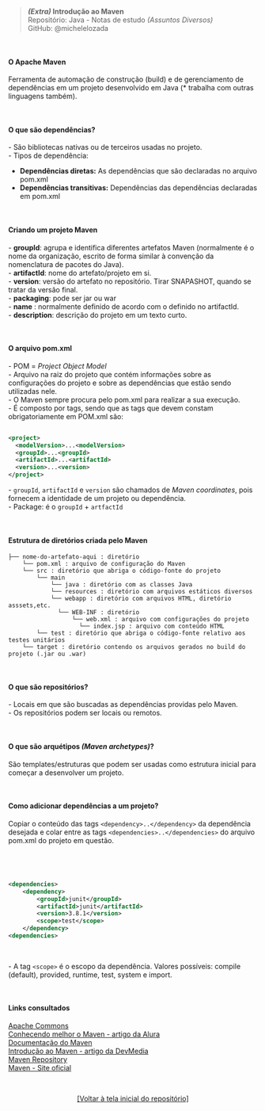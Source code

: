 > ***(Extra)* Introdução ao Maven**  
> Repositório: Java - Notas de estudo *(Assuntos Diversos)*  
> GitHub: @michelelozada

&nbsp;
#### O Apache Maven  
Ferramenta de automação de construção (build) e de gerenciamento de dependências em um projeto desenvolvido em Java (* trabalha com outras linguagens também).  

&nbsp;  

#### O que são dependências?  
\- São bibliotecas nativas ou de terceiros usadas no projeto.  
\- Tipos de dependência:  
  - **Dependências diretas:** As dependências que são declaradas no arquivo pom.xml  
  - **Dependências transitivas:** Dependências das dependências declaradas em pom.xml  

&nbsp;  

#### Criando um projeto Maven
\- **groupId**: agrupa e identifica diferentes artefatos Maven (normalmente é o nome da organização, escrito de forma similar à convenção da nomenclatura de pacotes do Java).  
\- **artifactId**: nome do artefato/projeto em si.  
\- **version**: versão do artefato no repositório. Tirar SNAPASHOT, quando se tratar da versão final.  
\- **packaging**: pode ser jar ou war  
\- **name** :  normalmente definido de acordo com o definido no artifactId.  
\- **description**: descrição do projeto em um texto curto.  

&nbsp;  

####  O arquivo pom.xml  
\- POM = *Project Object Model*  
\- Arquivo na raiz do projeto que contém informações sobre as configurações do projeto e sobre as dependências que estão sendo utilizadas nele.    
\- O Maven sempre procura pelo pom.xml para realizar a sua execução.  
\- É composto por tags, sendo que as tags que devem constam obrigatoriamente em POM.xml são:  
```xml

<project>
  <modelVersion>...<modelVersion>
  <groupId>...<groupId>
  <artifactId>...<artifactId>
  <version>...<version>
</project>	
```	
\- `groupId`, `artifactId` e `version` são chamados de *Maven coordinates*, pois fornecem a identidade de um projeto ou dependência.  
\- Package: é o `groupId` + `artfactId`  

&nbsp;  

#### Estrutura de diretórios criada pelo Maven
```
├── nome-do-artefato-aqui : diretório  
	└── pom.xml : arquivo de configuração do Maven  
	└── src : diretório que abriga o código-fonte do projeto  
		└── main   
			└── java : diretório com as classes Java  
			└── resources : diretório com arquivos estáticos diversos  
			└── webapp : diretório com arquivos HTML, diretório asssets,etc.  
			  └── WEB-INF : diretório  
				  └── web.xml : arquivo com configurações do projeto  
					└── index.jsp : arquivo com conteúdo HTML  
		└── test : diretório que abriga o código-fonte relativo aos testes unitários  
	└── target : diretório contendo os arquivos gerados no build do projeto (.jar ou .war)  
```

&nbsp;  

#### O que são repositórios?  
\- Locais em que são buscadas as dependências providas pelo Maven.  
\- Os repositórios podem ser locais ou remotos.  

&nbsp;  

#### O que são arquétipos *(Maven archetypes)*?  
São templates/estruturas que podem ser usadas como estrutura inicial para começar a desenvolver um projeto.  

&nbsp;  

#### Como adicionar dependências a um projeto?
Copiar o conteúdo das tags `<dependency>..</dependency>` da dependência desejada e colar entre as tags `<dependencies>..</dependencies>` do arquivo pom.xml do projeto em questão.  

&nbsp; 

```xml


<dependencies>
	<dependency>
		<groupId>junit</groupId>
		<artifactId>junit</artifactId>
		<version>3.8.1</version>
		<scope>test</scope>
	</dependency>
<dependencies>
```	
&nbsp; 

\- A tag `<scope>` é o escopo da dependência. Valores possíveis: compile (default), provided, runtime, test, system e import.  

&nbsp;  

#### Links consultados  
[Apache Commons](https://commons.apache.org/proper/commons-lang/)  
[Conhecendo melhor o Maven - artigo da Alura](https://www.alura.com.br/artigos/conhecendo-melhor-maven)  
[Documentação do Maven](https://maven.apache.org/guides/)  
[Introdução ao Maven - artigo da DevMedia](https://www.devmedia.com.br/introducao-ao-maven/25128)  
[Maven Repository](https://mvnrepository.com/)  
[Maven - Site oficial](https://maven.apache.org/)  

&nbsp;  

<div align="center">
<a href="https://github.com/michelelozada/Java-Study-Notes">[Voltar à tela inicial do repositório]</a>
</div>